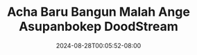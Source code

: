 --- 
title: "Acha Baru Bangun Malah Ange  Asupanbokep  DoodStream"
description: "streaming  video bokep Acha Baru Bangun Malah Ange  Asupanbokep  DoodStream yandex durasi panjang terbaru"
date: 2024-08-28T00:05:52-08:00
file_code: "rnmc5e5urpwv"
draft: false
cover: "xgurui7rse7wac5y.jpg"
tags: ["Acha", "Baru", "Bangun", "Malah", "Ange", "Asupanbokep", "DoodStream"]
length: 1176
fld_id: "1482749"
foldername: "Acha toge"
categories: ["Acha toge"]
views: 0
---